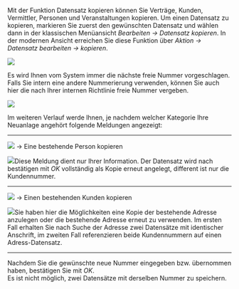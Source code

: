 Mit der Funktion Datensatz kopieren können Sie Verträge,  Kunden, Vermittler, Personen und Veranstaltungen kopieren. Um einen Datensatz zu kopieren, markieren Sie zuerst den gewünschten Datensatz und wählen dann in der klassischen Menüansicht *Bearbeiten → Datensatz kopieren*. 
In der modernen Ansicht erreichen Sie diese Funktion über *Aktion → Datensatz bearbeiten → kopieren*. 

![](http://xpecto.github.io/docs/xpecto/Bearbeiten/Datensatz_kopieren/Datensatz_kopieren_modern.png)

Es wird Ihnen vom System immer die nächste freie Nummer vorgeschlagen. Falls Sie intern eine andere Nummerierung  verwenden, können Sie auch hier die nach Ihrer internen Richtlinie freie Nummer vergeben. 

![](https://xpecto.github.io/docs/xpecto/Bearbeiten/Datensatz_kopieren/neuer_datensatz.png)

Im weiteren Verlauf werde Ihnen, je nachdem welcher Kategorie Ihre Neuanlage angehört folgende Meldungen angezeigt:


----------


![](http://xpecto.github.io/docs/xpecto/Bearbeiten/Datensatz_kopieren/Kopie_Person.png) -> Eine bestehende Person kopieren

![](http://xpecto.github.io/docs/xpecto/Grafiken/gr_gluehbirne.jpg)Diese Meldung dient nur Ihrer Information. Der Datensatz wird nach bestätigen mit *OK* vollständig als Kopie erneut angelegt, different ist nur die Kundennummer.


----------


![](http://xpecto.github.io/docs/xpecto/Bearbeiten/Datensatz_kopieren/Kopie_Kunde.png) -> Einen bestehenden Kunden kopieren

![](http://xpecto.github.io/docs/xpecto/Grafiken/gr_gluehbirne.jpg)Sie haben hier die Möglichkeiten eine Kopie der bestehende Adresse anzulegen oder die bestehende Adresse erneut zu verwenden. Im ersten Fall erhalten Sie nach Suche der Adresse zwei Datensätze mit identischer Anschrift, im zweiten Fall referenzieren beide Kundennummern auf einen Adress-Datensatz. 


----------


Nachdem Sie die gewünschte neue Nummer eingegeben bzw. übernommen haben, bestätigen Sie mit *OK*.  
Es ist nicht möglich, zwei Datensätze mit derselben Nummer zu speichern.
